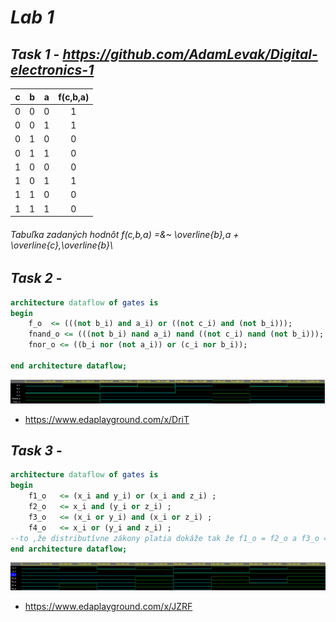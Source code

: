 # *Lab 1*
## *Task 1* -  *https://github.com/AdamLevak/Digital-electronics-1*



| **c** | **b** |**a** | **f(c,b,a)** |
| :-: | :-: | :-: | :-: |
| 0 | 0 | 0 | 1 |
| 0 | 0 | 1 | 1 |
| 0 | 1 | 0 | 0 |
| 0 | 1 | 1 | 0 |
| 1 | 0 | 0 | 0 |
| 1 | 0 | 1 | 1 |
| 1 | 1 | 0 | 0 |
| 1 | 1 | 1 | 0 |

###### *Tabuľka zadaných hodnôt*   f(c,b,a) =&~ \overline{b}\,a + \overline{c}\,\overline{b}\\
## *Task 2* -
```vhdl
architecture dataflow of gates is
begin
    f_o  <= (((not b_i) and a_i) or ((not c_i) and (not b_i)));       
    fnand_o <= (((not b_i) nand a_i) nand ((not c_i) nand (not b_i)));  
    fnor_o <= ((b_i nor (not a_i)) or (c_i nor b_i)); 

end architecture dataflow;
```

![Simulation DeMorgan](Images/deMorgan.png)

-  https://www.edaplayground.com/x/DriT

## *Task 3* -
```vhdl
architecture dataflow of gates is
begin
    f1_o   <= (x_i and y_i) or (x_i and z_i) ;    
    f2_o   <= x_i and (y_i or z_i) ;  
    f3_o   <= (x_i or y_i) and (x_i or z_i) ; 
    f4_o   <= x_i or (y_i and z_i) ;
--to ,že distributívne zákony platia dokáže tak že f1_o = f2_o a f3_o = f4_o. 
end architecture dataflow;
```

![Simulation DeMorgan](Images/distrib.png)

-  https://www.edaplayground.com/x/JZRF
